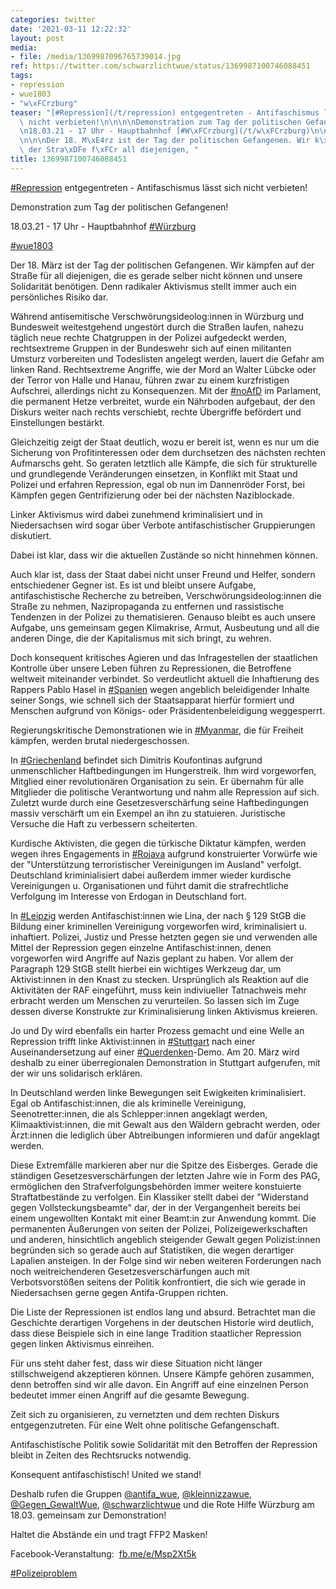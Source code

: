 ```yaml
---
categories: twitter
date: '2021-03-11 12:22:32'
layout: post
media:
- file: /media/1369987096765739014.jpg
ref: https://twitter.com/schwarzlichtwue/status/1369987100746088451
tags:
- repression
- wue1803
- "w\xFCrzburg"
teaser: "[#Repression](/t/repression) entgegentreten - Antifaschismus l\xE4sst sich\
  \ nicht verbieten!\n\n\n\nDemonstration zum Tag der politischen Gefangenen!\n\n\n\
  \n18.03.21 - 17 Uhr - Hauptbahnhof [#W\xFCrzburg](/t/w\xFCrzburg)\n\n[#wue1803](/t/wue1803)\n\
  \n\n\nDer 18. M\xE4rz ist der Tag der politischen Gefangenen. Wir k\xE4mpfen auf\
  \ der Stra\xDFe f\xFCr all diejenigen, "
title: 1369987100746088451
---
```

[#Repression](/t/repression) entgegentreten - Antifaschismus lässt sich nicht verbieten!



Demonstration zum Tag der politischen Gefangenen!



18.03.21 - 17 Uhr - Hauptbahnhof [#Würzburg](/t/würzburg)

[#wue1803](/t/wue1803)



Der 18. März ist der Tag der politischen Gefangenen. Wir kämpfen auf der Straße für all diejenigen,  die es gerade selber nicht können und unsere Solidarität benötigen. Denn radikaler Aktivismus stellt immer auch ein persönliches Risiko dar.



Während antisemitische Verschwörungsideolog:innen in Würzburg und Bundesweit weitestgehend ungestört durch die Straßen laufen, nahezu täglich neue rechte Chatgruppen in der Polizei aufgedeckt werden, rechtsextreme Gruppen in der Bundeswehr sich auf einen militanten Umsturz vorbereiten und Todeslisten angelegt werden, lauert die Gefahr am linken Rand. Rechtsextreme Angriffe, wie der Mord an Walter Lübcke oder der Terror von Halle und Hanau, führen zwar zu einem kurzfristigen Aufschrei, allerdings nicht zu Konsequenzen. Mit der [#noAfD](/t/noafd) im Parlament, die permanent Hetze verbreitet, wurde ein Nährboden aufgebaut, der den Diskurs weiter nach rechts verschiebt, rechte Übergriffe befördert und Einstellungen bestärkt. 

Gleichzeitig zeigt der Staat deutlich, wozu er bereit ist, wenn es nur um die Sicherung von Profitinteressen oder dem durchsetzen des nächsten rechten Aufmarschs geht. So geraten letztlich alle Kämpfe, die sich für strukturelle und grundlegende
Veränderungen einsetzen, in Konflikt mit Staat und Polizei und erfahren Repression, egal ob nun im Dannenröder Forst, bei Kämpfen gegen Gentrifizierung oder bei der nächsten Naziblockade.

Linker Aktivismus wird dabei zunehmend kriminalisiert und in Niedersachsen wird sogar über
Verbote antifaschistischer Gruppierungen diskutiert.



Dabei ist klar, dass wir die aktuellen Zustände so nicht hinnehmen können. 

Auch klar ist, dass der Staat dabei nicht unser Freund und Helfer, sondern entschiedener Gegner ist. Es ist und bleibt unsere Aufgabe, antifaschistische Recherche zu betreiben, Verschwörungsideolog:innen die Straße zu nehmen, Nazipropaganda zu entfernen und rassistische Tendenzen in der Polizei zu thematisieren. Genauso  bleibt es auch unsere Aufgabe, uns gemeinsam gegen Klimakrise, Armut, Ausbeutung und all die anderen Dinge, die der Kapitalismus mit sich bringt, zu wehren.  



Doch konsequent kritisches Agieren und das Infragestellen der staatlichen Kontrolle über unsere Leben führen zu Repressionen, die Betroffene weltweit miteinander verbindet. So verdeutlicht aktuell die Inhaftierung des Rappers Pablo Hasel in [#Spanien](/t/spanien) wegen angeblich beleidigender Inhalte seiner Songs, wie schnell sich der Staatsapparat hierfür formiert und Menschen aufgrund von Königs- oder Präsidentenbeleidigung weggesperrt. 

Regierungskritische Demonstrationen wie in [#Myanmar](/t/myanmar), die für
Freiheit kämpfen, werden brutal niedergeschossen. 

In [#Griechenland](/t/griechenland) befindet sich Dimitris Koufontinas aufgrund unmenschlicher Haftbedingungen im Hungerstreik. Ihm wird vorgeworfen, Mitglied einer revolutionären Organisation zu sein. Er übernahm für alle Mitglieder die politische
Verantwortung und nahm alle Repression auf sich. Zuletzt wurde durch eine Gesetzesverschärfung seine Haftbedingungen massiv verschärft um ein Exempel an ihn zu statuieren. Juristische Versuche die Haft zu verbessern scheiterten. 

Kurdische Aktivisten, die gegen die türkische
Diktatur kämpfen, werden wegen ihres Engagements in [#Rojava](/t/rojava) aufgrund konstruierter Vorwürfe wie der "Unterstützung terroristischer Vereinigungen im Ausland" verfolgt. Deutschland kriminialisiert dabei außerdem immer wieder kurdische Vereinigungen u. Organisationen und führt damit die strafrechtliche Verfolgung im Interesse von Erdogan in Deutschland fort.

In [#Leipzig](/t/leipzig) werden Antifaschist:innen wie Lina, der nach § 129 StGB die Bildung einer kriminellen Vereinigung vorgeworfen wird, kriminalisiert u. inhaftiert. Polizei, Justiz und Presse hetzten gegen sie und verwenden alle Mittel der Repression gegen einzelne Antifaschist:innen, denen vorgeworfen wird Angriffe auf Nazis geplant zu haben. Vor allem der Paragraph 129 StGB stellt hierbei ein wichtiges Werkzeug dar, um Aktivist:innen in den Knast zu stecken. Ursprünglich als Reaktion auf die Aktivitäten der RAF eingeführt, muss kein indiviueller Tatnachweis mehr erbracht werden um Menschen zu verurteilen. So lassen sich im Zuge dessen diverse Konstrukte zur Kriminalisierung linken Aktivismus kreieren.

Jo und Dy wird ebenfalls ein harter Prozess gemacht und eine Welle an Repression trifft linke Aktivist:innen in [#Stuttgart](/t/stuttgart) nach einer Auseinandersetzung auf einer [#Querdenken](/t/querdenken)-Demo. Am 20. März wird deshalb zu einer überregionalen Demonstration in Stuttgart aufgerufen, mit der wir uns solidarisch erklären.

In Deutschland werden linke
Bewegungen seit Ewigkeiten kriminalisiert. Egal ob Antifaschist:innen, die als kriminelle Vereinigung, Seenotretter:innen, die als Schlepper:innen angeklagt werden, Klimaaktivist:innen, die mit Gewalt aus den Wäldern gebracht werden, oder Ärzt:innen die lediglich über
Abtreibungen informieren und dafür angeklagt werden.



Diese Extremfälle markieren aber nur die Spitze des Eisberges. Gerade die ständigen Gesetzesverschärfungen der letzten Jahre wie in Form des PAG, ermöglichen den Strafverfolgungsbehörden immer weitere konstuierte
Straftatbestände zu verfolgen. Ein Klassiker stellt dabei der "Widerstand gegen Vollsteckungsbeamte" dar, der in der Vergangenheit bereits bei einem ungewollten Kontakt mit einer Beamt:in zur Anwendung kommt. Die permanenten Äußerungen von seiten der Polizei,
Polizeigewerkschaften und anderen,  hinsichtlich angeblich steigender Gewalt gegen Polizist:innen begründen sich so gerade auch auf Statistiken, die wegen derartiger Lapalien ansteigen. In der Folge sind wir neben weiteren Forderungen nach noch weitreichenderen
Gesetzesverschärfungen auch mit Verbotsvorstößen seitens der Politik konfrontiert, die sich wie gerade in Niedersachsen gerne gegen Antifa-Gruppen richten. 



Die Liste der Repressionen ist endlos lang und absurd. Betrachtet man die Geschichte derartigen Vorgehens in der deutschen
Historie wird deutlich, dass diese Beispiele sich in eine lange Tradition staatlicher Repression gegen linken Aktivismus einreihen.

Für uns steht daher fest, dass wir diese Situation nicht länger stillschweigend akzeptieren können.  Unsere Kämpfe gehören zusammen, denn betroffen sind wir alle davon. Ein Angriff auf eine einzelnen Person bedeutet immer einen Angriff auf die gesamte Bewegung. 

Zeit sich zu organisieren, zu vernetzten und dem rechten Diskurs entgegenzutreten. Für eine Welt ohne politische Gefangenschaft.

Antifaschistische Politik sowie
Solidarität mit den Betroffen der Repression bleibt in Zeiten des Rechtsrucks notwendig. 

Konsequent antifaschistisch! United we stand!



Deshalb rufen die Gruppen [@antifa_wue](https://twitter.com/antifa_wue), [@kleinnizzawue](https://twitter.com/kleinnizzawue), [@Gegen_GewaltWue](https://twitter.com/Gegen_GewaltWue), [@schwarzlichtwue](https://twitter.com/schwarzlichtwue) und die Rote Hilfe Würzburg am 18.03. gemeinsam zur
Demonstration!



Haltet die Abstände ein und tragt FFP2 Masken!



Facebook-Veranstaltung:  [fb.me/e/Msp2Xt5k](https://fb.me/e/Msp2Xt5k)



[#Polizeiproblem](/t/polizeiproblem)